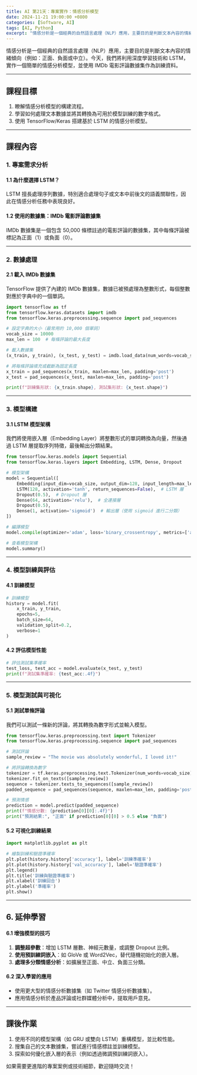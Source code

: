 ```yaml
---
title: AI 第21天：專案實作：情感分析模型
date: 2024-11-21 19:00:00 +0800
categories: [Software, AI]
tags: [AI, Python] 
excerpt: "情感分析是一個經典的自然語言處理（NLP）應用，主要目的是判斷文本內容的情緒傾向（例如：正面、負面或中立）。今天，我們將利用深度學習技術和 LSTM，實作一個簡單的情感分析模型，並使用 IMDb 電影評論數據集作為訓練資料。"
---
```


情感分析是一個經典的自然語言處理（NLP）應用，主要目的是判斷文本內容的情緒傾向（例如：正面、負面或中立）。今天，我們將利用深度學習技術和 LSTM，實作一個簡單的情感分析模型，並使用 IMDb 電影評論數據集作為訓練資料。  

---

## **課程目標**  
1. 瞭解情感分析模型的構建流程。  
2. 學習如何處理文本數據並將其轉換為可用於模型訓練的數字格式。  
3. 使用 TensorFlow/Keras 搭建基於 LSTM 的情感分析模型。  

---

## **課程內容**

### **1. 專案需求分析**  

#### **1.1 為什麼選擇 LSTM？**  
LSTM 擅長處理序列數據，特別適合處理句子或文本中前後文的語義關聯性，因此在情感分析任務中表現良好。

#### **1.2 使用的數據集：IMDb 電影評論數據集**  
IMDb 數據集是一個包含 50,000 條標註過的電影評論的數據集，其中每條評論被標記為正面（1）或負面（0）。

---

### **2. 數據處理**

#### **2.1 載入 IMDb 數據集**  
TensorFlow 提供了內建的 IMDb 數據集，數據已被預處理為整數形式，每個整數對應於字典中的一個單詞。

```python
import tensorflow as tf
from tensorflow.keras.datasets import imdb
from tensorflow.keras.preprocessing.sequence import pad_sequences

# 設定字典的大小（最常用的 10,000 個單詞）
vocab_size = 10000
max_len = 100  # 每條評論的最大長度

# 載入數據集
(x_train, y_train), (x_test, y_test) = imdb.load_data(num_words=vocab_size)

# 將每條評論填充或截斷為固定長度
x_train = pad_sequences(x_train, maxlen=max_len, padding='post')
x_test = pad_sequences(x_test, maxlen=max_len, padding='post')

print(f"訓練集形狀: {x_train.shape}, 測試集形狀: {x_test.shape}")
```

---

### **3. 模型構建**

#### **3.1 LSTM 模型架構**
我們將使用嵌入層（Embedding Layer）將整數形式的單詞轉換為向量，然後通過 LSTM 層提取序列特徵，最後輸出分類結果。

```python
from tensorflow.keras.models import Sequential
from tensorflow.keras.layers import Embedding, LSTM, Dense, Dropout

# 模型架構
model = Sequential([
    Embedding(input_dim=vocab_size, output_dim=128, input_length=max_len),  # 嵌入層
    LSTM(128, activation='tanh', return_sequences=False),  # LSTM 層
    Dropout(0.5),  # Dropout 層
    Dense(64, activation='relu'),  # 全連接層
    Dropout(0.5),
    Dense(1, activation='sigmoid')  # 輸出層（使用 sigmoid 進行二分類）
])

# 編譯模型
model.compile(optimizer='adam', loss='binary_crossentropy', metrics=['accuracy'])

# 查看模型架構
model.summary()
```

---

### **4. 模型訓練與評估**

#### **4.1 訓練模型**

```python
# 訓練模型
history = model.fit(
    x_train, y_train,
    epochs=5,
    batch_size=64,
    validation_split=0.2,
    verbose=1
)
```

#### **4.2 評估模型性能**

```python
# 評估測試集準確率
test_loss, test_acc = model.evaluate(x_test, y_test)
print(f"測試集準確率: {test_acc:.4f}")
```

---

### **5. 模型測試與可視化**

#### **5.1 測試單條評論**

我們可以測試一條新的評論，將其轉換為數字形式並輸入模型。

```python
from tensorflow.keras.preprocessing.text import Tokenizer
from tensorflow.keras.preprocessing.sequence import pad_sequences

# 測試評論
sample_review = "The movie was absolutely wonderful, I loved it!"

# 將評論轉換為數字
tokenizer = tf.keras.preprocessing.text.Tokenizer(num_words=vocab_size)
tokenizer.fit_on_texts([sample_review])
sequence = tokenizer.texts_to_sequences([sample_review])
padded_sequence = pad_sequences(sequence, maxlen=max_len, padding='post')

# 預測情感
prediction = model.predict(padded_sequence)
print(f"情感分數: {prediction[0][0]:.4f}")
print("預測結果:", "正面" if prediction[0][0] > 0.5 else "負面")
```

#### **5.2 可視化訓練結果**

```python
import matplotlib.pyplot as plt

# 繪製訓練和驗證準確率
plt.plot(history.history['accuracy'], label='訓練準確率')
plt.plot(history.history['val_accuracy'], label='驗證準確率')
plt.legend()
plt.title('訓練與驗證準確率')
plt.xlabel('訓練回合')
plt.ylabel('準確率')
plt.show()
```

---

## **6. 延伸學習**

#### **6.1 增強模型的技巧**
1. **調整超參數**：增加 LSTM 層數、神經元數量，或調整 Dropout 比例。  
2. **使用預訓練詞嵌入**：如 GloVe 或 Word2Vec，替代隨機初始化的嵌入層。  
3. **處理多分類情感分析**：如擴展至正面、中立、負面三分類。  

#### **6.2 深入學習的應用**
- 使用更大型的情感分析數據集（如 Twitter 情感分析數據集）。  
- 應用情感分析於產品評論或社群媒體分析中，提取用戶意見。  

---

## **課後作業**
1. 使用不同的模型架構（如 GRU 或雙向 LSTM）重構模型，並比較性能。  
2. 搜集自己的文本數據集，嘗試進行情感標註並訓練模型。  
3. 探索如何優化嵌入層的表示（例如透過微調預訓練詞嵌入）。  

如果需要更進階的專案案例或技術細節，歡迎隨時交流！
